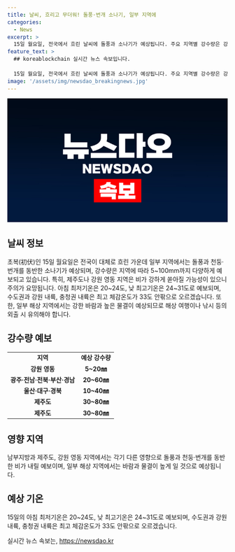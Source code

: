 ```yaml
---
title: 날씨, 흐리고 무더워! 돌풍·번개 소나기, 일부 지역에
categories:
  - News
excerpt: >
  15일 월요일, 전국에서 흐린 날씨에 돌풍과 소나기가 예상됩니다. 주요 지역별 강수량은 강원 영동 5~20mm, 광주·전남·전북·부산·경남 20~60mm, 울산·대구·경북 10~40mm, 제주도 30~80mm로 예보되며, 남해안과 제주도에서는 매우 강한 비가 예상됩니다. 또한, 최고기온은 24~31도로 예보되며, 일부 지역에서는 바람이 강하게 불고 물결이 높게 일 것으로 예상됩니다. (총 335자)
feature_text: >
  ## koreablockchain 실시간 뉴스 속보입니다.

  15일 월요일, 전국에서 흐린 날씨에 돌풍과 소나기가 예상됩니다. 주요 지역별 강수량은 강원 영동 5~20mm, 광주·전남·전북·부산·경남 20~60mm, 울산·대구·경북 10~40mm, 제주도 30~80mm로 예보되며, 남해안과 제주도에서는 매우 강한 비가 예상됩니다. 또한, 최고기온은 24~31도로 예보되며, 일부 지역에서는 바람이 강하게 불고 물결이 높게 일 것으로 예상됩니다. (총 335자)
image: '/assets/img/newsdao_breakingnews.jpg'
---
```


<p><img src="/assets/img/newsdao_breakingnews.jpg" alt="koreablockchain 속보" /></p>

<h2 data-ke-size="size26">날씨 정보</h2>

<p data-ke-size="size16">초복(初伏)인 15일 월요일은 전국이 대체로 흐린 가운데 일부 지역에서는 돌풍과 천둥·번개를 동반한 소나기가 예상되며, 강수량은 지역에 따라 5~100mm까지 다양하게 예보되고 있습니다. 특히, 제주도나 강원 영동 지역은 비가 강하게 쏟아질 가능성이 있으니 주의가 요망됩니다. 아침 최저기온은 20~24도, 낮 최고기온은 24~31도로 예보되며, 수도권과 강원 내륙, 충청권 내륙은 최고 체감온도가 33도 안팎으로 오르겠습니다. 또한, 일부 해상 지역에서는 강한 바람과 높은 물결이 예상되므로 해상 여행이나 낚시 등의 외출 시 유의해야 합니다.</p>

<h2 data-ke-size="size26">강수량 예보</h2>

<table>
    <tr>
        <td style="text-align: center; height: 17px;"><b>지역</b></td>
        <td style="text-align: center; height: 17px;"><b>예상 강수량</b></td>
    </tr>
    <tr>
        <td style="text-align: center; height: 17px;"><b>강원 영동</b></td>
        <td style="text-align: center; height: 17px;"><b>5~20㎜</b></td>
    </tr>
    <tr>
        <td style="text-align: center; height: 17px;"><b>광주·전남·전북·부산·경남</b></td>
        <td style="text-align: center; height: 17px;"><b>20~60㎜</b></td>
    </tr>
    <tr>
        <td style="text-align: center; height: 17px;"><b>울산·대구·경북</b></td>
        <td style="text-align: center; height: 17px;"><b>10~40㎜</b></td>
    </tr>
    <tr>
        <td style="text-align: center; height: 17px;"><b>제주도</b></td>
        <td style="text-align: center; height: 17px;"><b>30~80㎜</b></td>
    </tr>
    <tr>
        <td style="text-align: center; height: 17px;"><b>제주도</b></td>
        <td style="text-align: center; height: 17px;"><b>30~80㎜</b></td>
    </tr>
</table>

<h2 data-ke-size="size26">영향 지역</h2>

<p data-ke-size="size16">남부지방과 제주도, 강원 영동 지역에서는 각기 다른 영향으로 돌풍과 천둥·번개를 동반한 비가 내릴 예보이며, 일부 해상 지역에서는 바람과 물결이 높게 일 것으로 예상됩니다.</p>

<h2 data-ke-size="size26">예상 기온</h2>

<p data-ke-size="size16">15일의 아침 최저기온은 20~24도, 낮 최고기온은 24~31도로 예보되며, 수도권과 강원 내륙, 충청권 내륙은 최고 체감온도가 33도 안팎으로 오르겠습니다.</p>
실시간 뉴스 속보는, <a href="https://newsdao.kr" rel="dofollow">https://newsdao.kr</a>


